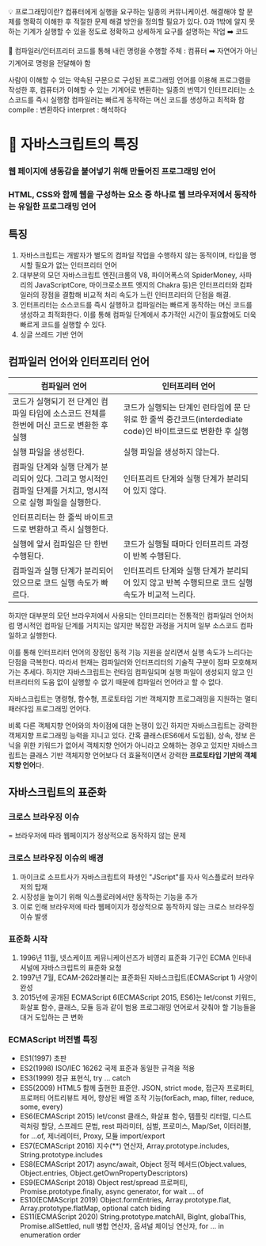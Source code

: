💡 프로그래밍이란?
컴퓨터에게 실행을 요구하는 일종의 커뮤니케이션.
해결해야 할 문제를 명확히 이해한 후 적절한 문제 해결 방안을 정의할 필요가 있다.
0과 1밖에 알지 못하는 기계가 실행할 수 있을 정도로 정확하고 상세하게 요구를 설명하는 작업 ➡️ 코드

🎈 컴파일러/인터프리터
코드를 통해 내린 명령을 수행할 주체 : 컴퓨터 ➡️ 자연어가 아닌 기계어로 명령을 전달해야 함

사람이 이해할 수 있는 약속된 구문으로 구성된 프로그래밍 언어를 이용해 프로그램을 작성한 후, 컴퓨터가 이해할 수 있는 기계어로 변환하는 일종의 번역기
인터프리터는 소스코드를 즉시 실행함
컴파일러는 빠르게 동작하는 머신 코드를 생성하고 최적화 함
compile : 변환하다
interpret : 해석하다


# 🎈 자바스크립트의 특징
### 웹 페이지에 생동감을 붙어넣기 위해 만들어진 프로그래밍 언어 
### HTML, CSS와 함께 웹을 구성하는 요소 중 하나로 웹 브라우저에서 동작하는 유일한 프로그래밍 언어

## 특징
1. 자바스크립트는 개발자가 별도의 컴파일 작업을 수행하지 않는 동적이며, 타입을 명시할 필요가 없는 인터프리터 언어
2. 대부분의 모던 자바스크립트 엔진(크롬의 V8, 파이어폭스의 SpiderMoney, 사파리의 JavaScriptCore, 마이크로소프트 엣지의 Chakra 등)은 인터프리터와 컴파일러의 장점을 결합해 비교적 처리 속도가 느린 인터프리터의 단점을 해결.
3. 인터프리터는 소스코드를 즉시 실행하고 컴파일러는 빠르게 동작하는 머신 코드를 생성하고 최적화한다. 이를 통해 컴파일 단계에서 추가적인 시간이 필요함에도 더욱 빠르게 코드를 실행할 수 있다.
4. 싱글 쓰레드 기반 언어

## 컴파일러 언어와 인터프리터 언어

|컴파일러 언어|인터프리터 언어|
|------|---|
|코드가 실행되기 전 단계인 컴파일 타임에 소스코드 전체를 한번에 머신 코드로 변환한 후 실행|코드가 실행되는 단계인 런타임에 문 단위로 한 줄씩 중간코드(interdediate code)인 바이트코드로 변환한 후 실행|
|실행 파일을 생성한다.|실행 파일을 생성하지 않는다.|
|컴파일 단계와 실행 단계가 분리되어 있다. 그리고 명시적인 컴파일 단계를 거치고, 명시적으로 실행 파일을 실행한다.|인터프리트 단계와 실행 단계가 분리되어 있지 않다.|
|인터프리터는 한 줄씩 바이트코드로 변환하고 즉시 실행한다.||
|실행에 앞서 컴파일은 단 한번 수행된다.|코드가 실행될 때마다 인터프리트 과정이 반복 수행된다.|
|컴파일과 실행 단계가 분리되어 있으므로 코드 실행 속도가 빠르다.|인터프리트 단계와 실행 단계가 분리되어 있지 않고 반복 수행되므로 코드 실행 속도가 비교적 느리다.|


하지만 대부분의 모던 브라우저에서 사용되는 인터프리터는 전통적인 컴파일러 언어처럼 명시적인 컴파일 단계를 거치지는 않지만 복잡한 과정을 거치며 일부 소스코드 컴파일하고 실행한다.

이를 통해 인터프리터 언어의 장점인 동적 기능 지원을 살리면서 실행 속도가 느리다는 단점을 극복한다. 따라서 현재는 컴파일러와 인터프리터의 기술적 구분이 점파 모호해져 가는 추세다. 하지만 자바스크립트는 런타임 컴파일되며 실행 파일이 생성되지 않고 인터프리터의 도움 없이 실행할 수 없기 때문에 컴파일러 언어라고 할 수 없다.

자바스크립트는 명령형, 함수형, 프로토타입 기반 객체지향 프로그래밍을 지원하는 멀티 패러다임 프로그래밍 언어다.

비록 다른 객체지향 언어와의 차이점에 대한 논쟁이 있긴 하지만 자바스크립트는 강력한 객체지향 프로그래밍 능력을 지니고 있다. 간혹 클래스(ES6에서 도입됨), 상속, 정보 은닉을 위한 키워드가 없어서 객체지향 언어가 아니라고 오해하는 경우고 있지만 자바스크립트는 클래스 기반 객체지향 언어보다 더 효율적이면서 강력한 **프로토타입 기반의 객체지향 언어**다.



## 자바스크립트의 표준화
### 크로스 브라우징 이슈
= 브라우저에 따라 웹페이지가 정상적으로 동작하지 않는 문제

### 크로스 브라우징 이슈의 배경
1. 마이크로 소프트사가 자바스크립트의 파생인 "JScript"를 자사 익스플로러 브라우저의 탑재
2. 시장성을 높이기 위해 익스플로러에서만 동작하는 기능을 추가
3. 이로 인해 브라우저에 따라 웹페이지가 정상적으로 동작하지 않는 크로스 브라우징 이슈 발생
### 표준화 시작
1. 1996년 11월, 넷스케이프 케뮤니케이션즈가 비영리 표준화 기구인 ECMA 인터내셔널에 자바스크립트의 표준화 요청
2. 1997년 7월, ECAM-262라불리는 표준화된 자바스크립트(ECMAScript 1) 사양이 완성
3. 2015년에 공개된 ECMAScript 6(ECMAScript 2015, ES6)는 let/const 키워드, 화살표 함수, 클래스, 모듈 등과 같이 범용 프로그래밍 언어로서 갖춰야 할 기능들을 대거 도입하는 큰 변화

### ECMAScript 버전별 특징
- ES1(1997) 	초판
- ES2(1998)	ISO/IEC 16262 국제 표준과 동일한 규격을 적용
- ES3(1999)	정규 표현식, try ... catch
- ES5(2009)	HTML5 함께 출현한 표준안.
JSON, strict mode, 접근자 프로퍼티, 프로퍼티 어트리뷰트 제어, 향상된 배열 조작 기능(forEach, map, filter, reduce, some, every)
- ES6(ECMAScript 2015)	let/const 클래스, 화살표 함수, 템플릿 리터럴, 디스트럭처링 할당, 스프레드 문법, rest 파라미터, 심벌, 프로미스, Map/Set, 이터러블, for ...of, 제너레이터, Proxy, 모듈 import/export
- ES7(ECMAScript 2016)	지수(**) 연산자, Array.prototype.includes, String.prototype.includes
- ES8(ECMAScript 2017)	async/await, Object 정적 메서드(Object.values, Object.entries, Object.getOwnPropertyDescriptors)
- ES9(ECMAScript 2018)	Object rest/spread 프로퍼티, Promise.prototype.finally, async generator, for wait ... of
- ES10(ECMAScript 2019)	Object.formEntries, Array.prototype.flat, Array.prototype.flatMap, optional catch biding
- ES11(ECMAScript 2020)	String.prototype.matchAll, BigInt, globalThis, Promise.allSettled, null 병합 연산자, 옵셔널 체이닝 연산자, for ... in enumeration order



